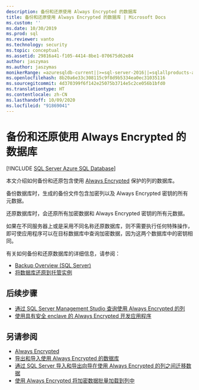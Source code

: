 ```yaml
---
description: 备份和还原使用 Always Encrypted 的数据库
title: 备份和还原使用 Always Encrypted 的数据库 | Microsoft Docs
ms.custom: ''
ms.date: 10/30/2019
ms.prod: sql
ms.reviewer: vanto
ms.technology: security
ms.topic: conceptual
ms.assetid: 29816a41-f105-4414-8be1-070675d62e84
author: jaszymas
ms.author: jaszymas
monikerRange: =azuresqldb-current||>=sql-server-2016||=sqlallproducts-allversions||>=sql-server-linux-2017||=azuresqldb-mi-current
ms.openlocfilehash: 8b20a6e33c308115c9f8d9b5334ea0ec31035116
ms.sourcegitcommit: 4d370399f6f142e25075b3714e5c2ce056b1bfd0
ms.translationtype: HT
ms.contentlocale: zh-CN
ms.lasthandoff: 10/09/2020
ms.locfileid: "91869041"
---
```

# <a name="backup-and-restore-databases-using-always-encrypted"></a>备份和还原使用 Always Encrypted 的数据库 
[!INCLUDE [SQL Server Azure SQL Database](../../../includes/applies-to-version/sql-asdb.md)]

本文介绍如何备份和还原包含使用 [Always Encrypted](../../../relational-databases/security/encryption/always-encrypted-database-engine.md) 保护的列的数据库。

备份数据库时，生成的备份文件包含加密列以及 Always Encrypted 密钥的所有元数据。

还原数据库时，会还原所有加密数据和 Always Encrypted 密钥的所有元数据。 

如果在不同服务器上或是采用不同名称还原数据库，则不需要执行任何特殊操作，即可使应用程序可以在目标数据库中查询加密数据，因为这两个数据库中的密钥相同。

有关如何备份和还原数据库的详细信息，请参阅：
- [Backup Overview (SQL Server)](../../backup-restore/backup-overview-sql-server.md)
- [将数据库还原到托管实例](/azure/sql-database/sql-database-managed-instance-get-started-restore)

## <a name="next-steps"></a>后续步骤
- [通过 SQL Server Management Studio 查询使用 Always Encrypted 的列](always-encrypted-query-columns-ssms.md)
- [使用具有安全 enclave 的 Always Encrypted 开发应用程序](always-encrypted-enclaves-client-development.md) 

## <a name="see-also"></a>另请参阅
- [Always Encrypted](../../../relational-databases/security/encryption/always-encrypted-database-engine.md)
- [导出和导入使用 Always Encrypted 的数据库](always-encrypted-migrate-using-bacpac.md)
- [通过 SQL Server 导入和导出向导在使用 Always Encrypted 的列之间迁移数据](always-encrypted-migrate-using-import-export-wizard.md)
- [使用 Always Encrypted 将加密数据批量加载到列中](migrate-sensitive-data-protected-by-always-encrypted.md)